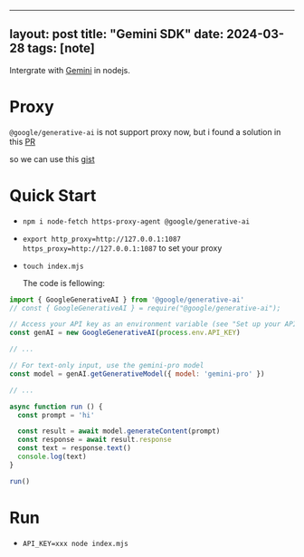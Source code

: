 
---
layout: post
title:  "Gemini SDK"
date:  2024-03-28
tags: [note]
---

  Intergrate with [Gemini](https://gemini.circumlunar.space/) in nodejs.

# Proxy

  `@google/generative-ai` is not support proxy now, but i found a solution in this [PR](https://github.com/google/generative-ai-js/pull/38/files)

  so we can use this [gist](https://gist.github.com/zhoukekestar/daec061180101892c3b0c239df2e051a)

# Quick Start

* `npm i node-fetch https-proxy-agent @google/generative-ai`
* `export http_proxy=http://127.0.0.1:1087 https_proxy=http://127.0.0.1:1087` to set your proxy
* `touch index.mjs`

  The code is fellowing:

```js
import { GoogleGenerativeAI } from '@google/generative-ai'
// const { GoogleGenerativeAI } = require("@google/generative-ai");

// Access your API key as an environment variable (see "Set up your API key" above)
const genAI = new GoogleGenerativeAI(process.env.API_KEY)

// ...

// For text-only input, use the gemini-pro model
const model = genAI.getGenerativeModel({ model: 'gemini-pro' })

// ...

async function run () {
  const prompt = 'hi'

  const result = await model.generateContent(prompt)
  const response = await result.response
  const text = response.text()
  console.log(text)
}

run()
```


# Run

* `API_KEY=xxx node index.mjs`

